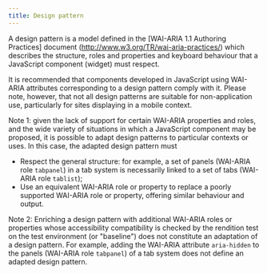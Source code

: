 ```yaml
---
title: Design pattern
---
```


A design pattern is a model defined in the [WAI-ARIA 1.1 Authoring Practices] document (http://www.w3.org/TR/wai-aria-practices/) which describes the structure, roles and properties and keyboard behaviour that a JavaScript component (widget) must respect.

It is recommended that components developed in JavaScript using WAI-ARIA attributes corresponding to a design pattern comply with it.
Please note, however, that not all design patterns are suitable for non-application use, particularly for sites displaying in a mobile context.

Note 1: given the lack of support for certain WAI-ARIA properties and roles, and the wide variety of situations in which a JavaScript component may be proposed, it is possible to adapt design patterns to particular contexts or uses. In this case, the adapted design pattern must

- Respect the general structure: for example, a set of panels (WAI-ARIA role `tabpanel`) in a tab system is necessarily linked to a set of tabs (WAI-ARIA role `tablist`);
- Use an equivalent WAI-ARIA role or property to replace a poorly supported WAI-ARIA role or property, offering similar behaviour and output.

Note 2: Enriching a design pattern with additional WAI-ARIA roles or properties whose accessibility compatibility is checked by the rendition test on the test environment (or "baseline") does not constitute an adaptation of a design pattern. For example, adding the WAI-ARIA attribute `aria-hidden` to the panels (WAI-ARIA role `tabpanel`) of a tab system does not define an adapted design pattern.
